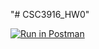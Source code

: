 "# CSC3916_HW0" 

[![Run in Postman](https://run.pstmn.io/button.svg)](https://app.getpostman.com/run-collection/62abb02f8e4c51724d26#?env%5BHW0%5D=W3sia2V5IjoiYm9va190aXRsZSIsInZhbHVlIjoiVHVyaW5nIiwiZW5hYmxlZCI6dHJ1ZX0seyJrZXkiOiJpZCIsInZhbHVlIjoiUW5VUEJBQUFRQkFKIiwiZW5hYmxlZCI6dHJ1ZX1d)
